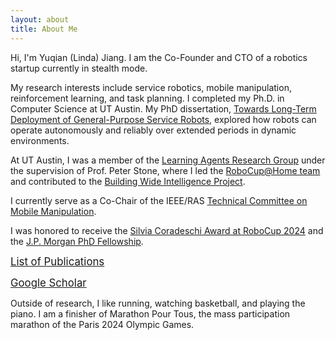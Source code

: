 ```yaml
---
layout: about
title: About Me
---
```


Hi, I'm Yuqian (Linda) Jiang. I am the Co-Founder and CTO of a robotics startup currently in stealth mode.

My research interests include service robotics, mobile manipulation, reinforcement learning, and task planning. I completed my Ph.D. in Computer Science at UT Austin. My PhD dissertation, [Towards Long-Term Deployment of General-Purpose Service Robots](https://drive.google.com/file/d/1ytzEUoOSLtkD7eGfRoA5UIOF7IGax5EJ/view), explored how robots can operate autonomously and reliably over extended periods in dynamic environments. 

At UT Austin, I was a member of the [Learning Agents Research Group](http://www.cs.utexas.edu/~larg/index.php/Learning_Agents_Research_Group) under the supervision of Prof. Peter Stone, where I led the [RoboCup@Home team](https://www.cs.utexas.edu/~AustinVilla/athome/) and contributed to the [Building Wide Intelligence Project](http://www.cs.utexas.edu/~larg/bwi_web/). 

I currently serve as a Co-Chair of the IEEE/RAS [Technical Committee on Mobile Manipulation](https://mobile-manipulation.net/).

I was honored to receive the [Silvia Coradeschi Award at RoboCup 2024](https://www.robocup.org/silvia_coradeschi) and the [J.P. Morgan PhD Fellowship](https://www.jpmorgan.com/technology/artificial-intelligence/research-awards/phd-fellowship-2021).

[<span style="font-size:larger;">List of Publications</span>](https://yuqianjiang.us/publications.html)

[<span style="font-size:larger;">Google Scholar</span>](https://scholar.google.com/citations?user=mMIP9dgAAAAJ)

Outside of research, I like running, watching basketball, and playing the piano. I am a finisher of Marathon Pour Tous, the mass participation marathon of the Paris 2024 Olympic Games.
